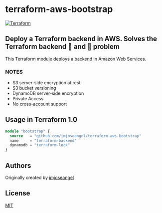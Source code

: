 # terraform-aws-bootstrap

[![Terraform](https://github.com/imjoseangel/terraform-aws-bootstrap/actions/workflows/terraform.yml/badge.svg)](https://github.com/imjoseangel/terraform-aws-bootstrap/actions/workflows/terraform.yml)

## Deploy a Terraform backend in AWS. Solves the Terraform backend 🐓 and 🥚 problem

This Terraform module deploys a backend in Amazon Web Services.

### NOTES

* S3 server-side encryption at rest
* S3 bucket versioning
* DynamoDB server-side encryption
* Private Access
* No cross-account support

## Usage in Terraform 1.0

```terraform
module "bootstrap" {
  source   = "github.com/imjoseangel/terraform-aws-bootstrap"
  name     = "terraform-backend"
  dynamodb = "terraform-lock"
}
```

## Authors

Originally created by [imjoseangel](http://github.com/imjoseangel)

## License

[MIT](LICENSE)
